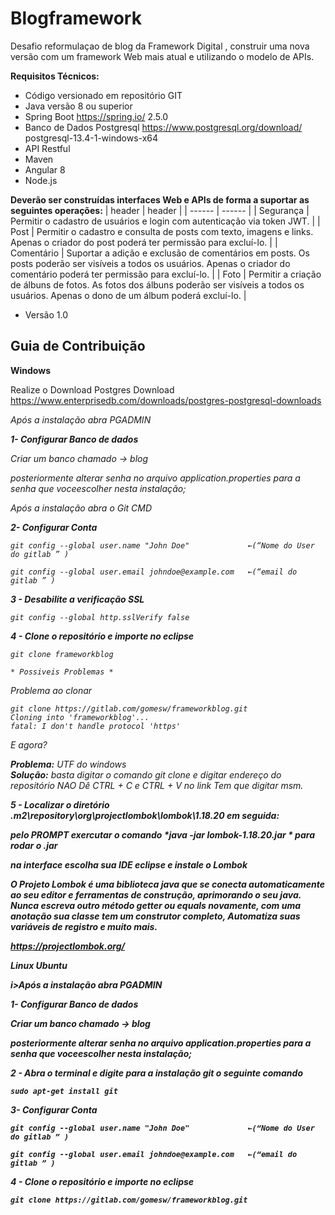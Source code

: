 # Blogframework

Desafio reformulaçao de blog da Framework Digital , construir uma nova versão com um framework Web mais atual e utilizando o modelo de APIs.

**Requisitos Técnicos:**

- Código versionado em repositório GIT
- Java versão 8 ou superior
- Spring Boot https://spring.io/  2.5.0
- Banco de Dados Postgresql https://www.postgresql.org/download/   postgresql-13.4-1-windows-x64
- API Restful
- Maven
- Angular 8
- Node.js 

**Deverão ser construídas interfaces Web e APIs de forma a suportar as seguintes operações:**
| header | header |
| ------ | ------ |
| Segurança | Permitir o cadastro de usuários e login com autenticação via token JWT. |
| Post | Permitir o cadastro e consulta de posts com texto, imagens e links. Apenas o criador do post poderá ter permissão para excluí-lo. |
| Comentário | Suportar a adição e exclusão de comentários em posts. Os posts poderão ser visíveis a todos os usuários. Apenas o criador do comentário poderá ter permissão para excluí-lo. |
| Foto | Permitir a criação de álbuns de fotos. As fotos dos álbuns poderão ser visíveis a todos os usuários. Apenas o dono de um álbum poderá excluí-lo. |

* Versão 1.0

## Guia de Contribuição


 <b>Windows</b>

 Realize o Download Postgres
 Download  https://www.enterprisedb.com/downloads/postgres-postgresql-downloads 


<i>Após a instalação abra PGADMIN<i>

<b>1- Configurar Banco de dados</b>

Criar um banco chamado -> blog

posteriormente alterar senha no arquivo application.properties para a senha que voceescolher nesta instalação;


<i>Após a instalação abra o Git CMD<i>

<b>2- Configurar Conta</b>

    git config --global user.name "John Doe"             ←(“Nome do User do gitlab ” )
 
    git config --global user.email johndoe@example.com   ←(“email do gitlab ” )

<b>3 - Desabilite a verificação SSL</b>

    git config --global http.sslVerify false
    
<b>4 - Clone o repositório e importe no eclipse</b> 

    git clone frameworkblog

    * Possiveis Problemas *

Problema ao clonar

    git clone https://gitlab.com/gomesw/frameworkblog.git
    Cloning into 'frameworkblog'...
    fatal: I don't handle protocol 'https'

E agora? 

<b>Problema:</b> UTF do windows  
<b>Solução:</b> basta digitar o comando git clone e digitar endereço do repositório
    NAO Dê CTRL + C e CTRL + V no link
    Tem que digitar msm.
    
 <b>5 - Localizar o diretório .m2\repository\org\projectlombok\lombok\1.18.20 em seguida:
 
   pelo PROMPT exercutar o comando  *java -jar lombok-1.18.20.jar * para rodar o *.jar* 

   na interface escolha sua IDE eclipse e instale o Lombok

O Projeto Lombok é uma biblioteca java que se conecta automaticamente ao seu editor e ferramentas de construção, aprimorando o seu java.
Nunca escreva outro método getter ou equals novamente, com uma anotação sua classe tem um construtor completo, Automatiza suas variáveis ​​de registro e muito mais.

https://projectlombok.org/

    
    
<b>Linux Ubuntu</b>

i>Após a instalação abra PGADMIN<i>

<b>1- Configurar Banco de dados</b>

Criar um banco chamado -> blog

posteriormente alterar senha no arquivo application.properties para a senha que voceescolher nesta instalação;



<i>2 - Abra o terminal e digite para a instalação git o seguinte comando</i>

    sudo apt-get install git

<i>3- Configurar Conta</i>

    git config --global user.name "John Doe"             ←(“Nome do User do gitlab ” )
 
    git config --global user.email johndoe@example.com   ←(“email do gitlab ” )
    
<b>4 - Clone o repositório e importe no eclipse</b> 

    git clone https://gitlab.com/gomesw/frameworkblog.git
    


